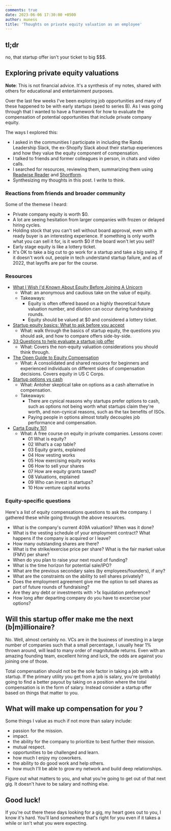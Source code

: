 ```yaml
---
comments: true
date: 2023-06-06 17:30:00 +0500
author: muness
title: 'Thoughts on private equity valuation as an employee'
---
```


## tl;dr

no, that startup offer isn't your ticket to big $$$.

## Exploring private equity valuations

**Note**: This is not financial advice. It's a synthesis of my notes, shared with others for educational and entertainment purposes.

Over the last few weeks I've been exploring job opportunities and many of these happened to be with early startups (seed to series B). As I was going through that I wanted to have a framework for how to evaluate the compensation of potential opportunities that include private company equity.

The ways I explored this:

- I asked in the communities I participate in including the Rands Leadership Slack, the ex-Shopify Slack about their startup experiences and how they value the equity component of compensation.
- I talked to friends and former colleagues in person, in chats and video calls.
- I searched for resources, reviewing them, summarizing them using [Readwise Reader](https://readwise.io/reader/update-may2023#:~:text=First%2DClass%20Summarization%20%F0%9F%A4%8F%F0%9F%A5%87) and [Shortform](https://chrome.google.com/webstore/detail/shortform-summarize-web-%20/anfegbjckcheemfbibglojdmjadgiepe).
- Synthesizing my thoughts in this post. I write to think.

### Reactions from friends and broader community

Some of the themese I heard:

- Private company equity is worth $0.
- A lot are seeing hesitation from larger companies with frozen or delayed hiring cycles.
- Holding stock that you can't sell without board approval, even with a ready buyer is an interesting experience. If something is only worth what you can sell it for, is it worth $0 if the board won't let you sell?
- Early stage equity is like a lottery ticket.
- It's OK to take a big cut to go work for a startup and take a big swing. If it doesn't work out, people in tech understand startup failure, and as of 2022, that layoffs are par for the course.

### Resources

- [What I Wish I'd Known About Equity Before Joining A Unicorn](https://gist.github.com/yossorion/4965df74fd6da6cdc280ec57e83a202d)
  - What: an anonymous and cautious take on the value of equity.
  - Takeaways:
    - Equity is often offered based on a highly theoretical future valuation number, and dilution can occur during fundraising rounds.
    - Equity should be valued at $0 and considered a lottery ticket.
- [Startup equity basics: What to ask before you accept](https://humaninterest.com/learn/articles/startup-equity-basics-ask-stock-accept/)
  - What: walk through the basics of startup equity, the questions you should ask, and how to compare offers side-by-side.
- [33 Questions to help evaluate a startup job offer](https://humaninterest.com/learn/articles/33-questions-help-evaluate-startup-job-offer/)
  - What: Covers the non-equity valuation considerations you should think through.
- [The Open Guide to Equity Compensation](https://github.com/jlevy/og-equity-compensation)
  - What: A consolidated and shared resource for beginners and experienced individuals on different sides of compensation decisions. Covers equity in US C Corps.
- [Startup options vs cash](https://danluu.com/startup-options/)
  - What: Antoher skeptical take on options as a cash alternative in compensation.
  - Takeaways:
    - There are cynical reasons why startups prefer options to cash, such as options not being worth what startups claim they're worth, and non-cynical reasons, such as the tax benefits of ISOs.
    - Paying people in options almost totally decouples job performance and compensation.
- [Carta Equity 101](https://carta.com/equity/learn/)
  - What: A free course on equity in private companies. Lessons cover:
    - 01 What is equity?
    - 02 What’s a cap table?
    - 03 Equity grants, explained
    - 04 How vesting works
    - 05 How exercising equity works
    - 06 How to sell your shares
    - 07 How are equity grants taxed?
    - 08 Valuations, explained
    - 09 Who can invest in startups?
    - 10 How venture capital works

### Equity-specific questions

Here's a list of equity compensations questions to ask the company. I gathered these while going through the above resources.

- What is the company's current 409A valuation? When was it done?
- What is the vesting schedule of your employment contract? What happens if the company is acquired or I leave?
- How many outstanding shares are there?
- What is the strike/exercise price per share? What is the fair market value (FMV) per share?
- When do you plan to raise your next round of funding?
- What is the time horizon for potential sale/IPO?
- What are the previous secondary sales (by employees/founders), if any?
- What are the constraints on the ability to sell shares privately?
- Does the employment agreement give me the option to sell shares as part of future rounds of fundraising?
- Are they any debt or investments with  >1x liquidation preference?
- How long after departing company do you have to excercise your options?

## Will this startup offer make me the next (b|m)illionaire?

No. Well, almost certainly no. VCs are in the business of investing in a large number of companies such that a small percentage, I usually hear 1% thrown around, will lead to many order of magnitutude returns. Even with an amazing founding team, excellent hiring and luck, the odds are against you joining one of those.

Total compensation should not be the sole factor in taking a job with a startup. If the primary utility you get from a job is salary, you're (probably) going to find a better payout by taking on a position where the total compensation is in the form of salary. Instead consider a startup offer based on things that matter to you.

## What will make up compensation for _you_ ?

Some things I value as much if not more than salary include:

- passion for the mission.
- impact.
- the ability for the company to prioritize to best further their mission.
- mutual respect.
- opportunities to be challenged and learn.
- how much I enjoy my coworkers.
- the ability to do good work and help others.
- how much I'll be able to grow my network and build deep relationships.

Figure out what matters to you, and what you're going to get out of that next gig. It doesn't have to be salary and nothing else.

## Good luck!

If you're out there these days looking for a gig, my heart goes out to you, I know it's hard. You'll land somewhere that's right for you even if it takes a while or isn't what you were expecting.
